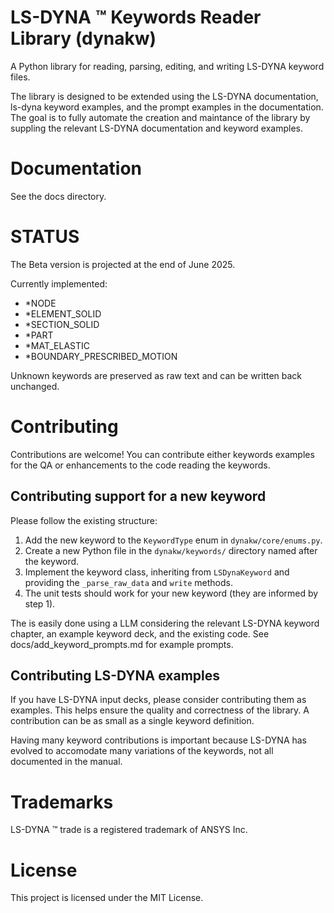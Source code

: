 # LS-DYNA :tm: Keywords Reader Library (dynakw)

A Python library for reading, parsing, editing, and writing LS-DYNA keyword files.

The library is designed to be extended using the LS-DYNA documentation, ls-dyna keyword examples, and the
prompt examples in the documentation.
The goal is to fully automate the creation and maintance of the library by suppling the relevant LS-DYNA documentation
and keyword examples.


# Documentation
See the docs directory.



# STATUS
The Beta version is projected at the end of June 2025.

Currently implemented:
- \*NODE
- \*ELEMENT\_SOLID
- \*SECTION\_SOLID
- \*PART 
- \*MAT\_ELASTIC 
- \*BOUNDARY\_PRESCRIBED\_MOTION

Unknown keywords are preserved as raw text and can be written back unchanged.


# Contributing
Contributions are welcome! You can contribute either keywords examples for the QA or enhancements to the code 
reading the keywords.


## Contributing support for a new keyword
Please follow the existing structure:
1. Add the new keyword to the `KeywordType` enum in `dynakw/core/enums.py`.
2. Create a new Python file in the `dynakw/keywords/` directory named after the keyword.
3. Implement the keyword class, inheriting from `LSDynaKeyword` and providing the `_parse_raw_data` and `write` methods.
4. The unit tests should work for your new keyword (they are informed by step 1).

The is easily done using a LLM considering the relevant LS-DYNA keyword chapter, an example keyword deck,
and the existing code. See docs/add_keyword_prompts.md for example prompts.


## Contributing LS-DYNA examples
If you have LS-DYNA input decks, please consider contributing them as examples. This helps ensure the quality and
correctness of the library. A contribution can be as small as a single keyword definition.

Having many keyword contributions is important because LS-DYNA has evolved to accomodate many variations of
the keywords, not all documented in the manual.


# Trademarks
LS-DYNA :tm: trade is a registered trademark of ANSYS Inc.


# License
This project is licensed under the MIT License.

